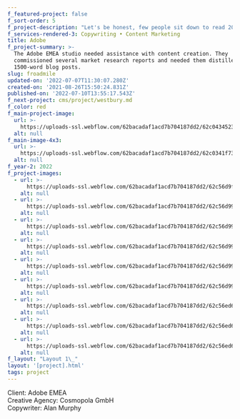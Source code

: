 ```yaml
---
f_featured-project: false
f_sort-order: 5
f_project-description: "Let's be honest, few people sit down to read 20 to 40 page reports. Of course, going into depth on a topic allows much more information to be transmuted. But when it comes to posting it to the web—things need to be concise. This project allowed Studio EMEA\_to use content commissioned for internal use and re-purpose it for potential customers."
f_services-rendered-3: Copywriting • Content Marketing
title: Adobe
f_project-summary: >-
  The Adobe EMEA studio needed assistance with content creation. They
  commissioned several market research reports and needed them distilled to
  1500-word blog posts. 
slug: froadmile
updated-on: '2022-07-07T11:30:07.280Z'
created-on: '2021-08-26T15:50:24.831Z'
published-on: '2022-07-10T13:55:17.543Z'
f_next-project: cms/project/westbury.md
f_color: red
f_main-project-image:
  url: >-
    https://uploads-ssl.webflow.com/62bacadaf1acd7b704187dd2/62c04345233ae9f4a928778e_Adobe%20round%202.png
  alt: null
f_main-image-4x3:
  url: >-
    https://uploads-ssl.webflow.com/62bacadaf1acd7b704187dd2/62c0341f7389251f9ea2993c_Artboard%2012.png
  alt: null
f_year-2: 2022
f_project-images:
  - url: >-
      https://uploads-ssl.webflow.com/62bacadaf1acd7b704187dd2/62c56d9fd8636c7079d1d06f_Artboard%2037.png
    alt: null
  - url: >-
      https://uploads-ssl.webflow.com/62bacadaf1acd7b704187dd2/62c56d99b92106b466a6e54f_Artboard%2038.png
    alt: null
  - url: >-
      https://uploads-ssl.webflow.com/62bacadaf1acd7b704187dd2/62c56d991026500794b6d00f_Artboard%2039.png
    alt: null
  - url: >-
      https://uploads-ssl.webflow.com/62bacadaf1acd7b704187dd2/62c56d9933d5079d3ae4e0c3_Artboard%2040.png
    alt: null
  - url: >-
      https://uploads-ssl.webflow.com/62bacadaf1acd7b704187dd2/62c56d99a7399c8c112c6643_Artboard%2041.png
    alt: null
  - url: >-
      https://uploads-ssl.webflow.com/62bacadaf1acd7b704187dd2/62c56d99e127abaa44a10840_Artboard%2042.png
    alt: null
  - url: >-
      https://uploads-ssl.webflow.com/62bacadaf1acd7b704187dd2/62c56ed62481d2b019d7b72c_Artboard%2043.png
    alt: null
  - url: >-
      https://uploads-ssl.webflow.com/62bacadaf1acd7b704187dd2/62c56ed6ee8f265a3c76c5b9_Artboard%2044.png
    alt: null
  - url: >-
      https://uploads-ssl.webflow.com/62bacadaf1acd7b704187dd2/62c56ed6960bcc1f3cf65864_Artboard%2045.png
    alt: null
f_layout: "Layout 1\_"
layout: '[project].html'
tags: project
---
```


Client: Adobe EMEA  
Creative Agency: Cosmopola GmbH  
Copywriter: Alan Murphy  
‍

